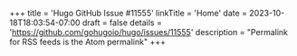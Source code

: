 +++
title = 'Hugo GitHub Issue #11555'
linkTitle = 'Home'
date = 2023-10-18T18:03:54-07:00
draft = false
details = 'https://github.com/gohugoio/hugo/issues/11555'
description = "Permalink for RSS feeds is the Atom permalink"
+++
